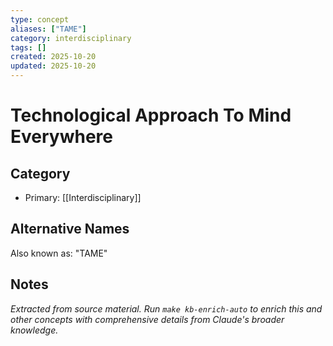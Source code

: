 ```yaml
---
type: concept
aliases: ["TAME"]
category: interdisciplinary
tags: []
created: 2025-10-20
updated: 2025-10-20
---
```


# Technological Approach To Mind Everywhere

## Category

- Primary: [[Interdisciplinary]]

## Alternative Names

Also known as: "TAME"

## Notes

*Extracted from source material. Run `make kb-enrich-auto` to enrich this and other concepts with comprehensive details from Claude's broader knowledge.*
